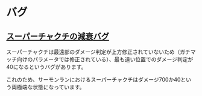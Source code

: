 # バグ

## [スーパーチャクチの減衰バグ](https://video.twimg.com/ext_tw_video/1232155354911428608/pu/vid/1280x720/ONfiZxcz89vf0Hmc.mp4)

スーパーチャクチは最遠部のダメージ判定が上方修正されていないため（ガチマッチ向けのパラメータでは修正されている）、最も遠い位置でのダメージ判定が40になるというバグがあります。

これのため、サーモンランにおけるスーパーチャクチはダメージ700か40という両極端な状態になっています。